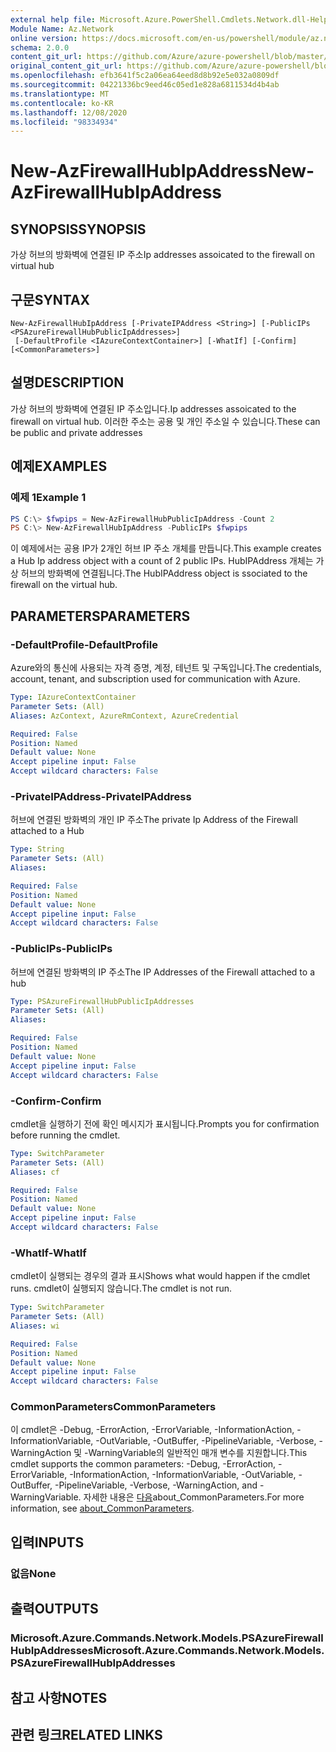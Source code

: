 ```yaml
---
external help file: Microsoft.Azure.PowerShell.Cmdlets.Network.dll-Help.xml
Module Name: Az.Network
online version: https://docs.microsoft.com/en-us/powershell/module/az.network/new-azfirewallhubipaddress
schema: 2.0.0
content_git_url: https://github.com/Azure/azure-powershell/blob/master/src/Network/Network/help/New-AzFirewallHubIpAddress.md
original_content_git_url: https://github.com/Azure/azure-powershell/blob/master/src/Network/Network/help/New-AzFirewallHubIpAddress.md
ms.openlocfilehash: efb3641f5c2a06ea64eed8d8b92e5e032a0809df
ms.sourcegitcommit: 04221336bc9eed46c05ed1e828a6811534d4b4ab
ms.translationtype: MT
ms.contentlocale: ko-KR
ms.lasthandoff: 12/08/2020
ms.locfileid: "98334934"
---
```

# <span data-ttu-id="bfaef-101">New-AzFirewallHubIpAddress</span><span class="sxs-lookup"><span data-stu-id="bfaef-101">New-AzFirewallHubIpAddress</span></span>

## <span data-ttu-id="bfaef-102">SYNOPSIS</span><span class="sxs-lookup"><span data-stu-id="bfaef-102">SYNOPSIS</span></span>
<span data-ttu-id="bfaef-103">가상 허브의 방화벽에 연결된 IP 주소</span><span class="sxs-lookup"><span data-stu-id="bfaef-103">Ip addresses assoicated to the firewall on virtual hub</span></span>

## <span data-ttu-id="bfaef-104">구문</span><span class="sxs-lookup"><span data-stu-id="bfaef-104">SYNTAX</span></span>

```
New-AzFirewallHubIpAddress [-PrivateIPAddress <String>] [-PublicIPs <PSAzureFirewallHubPublicIpAddresses>]
 [-DefaultProfile <IAzureContextContainer>] [-WhatIf] [-Confirm] [<CommonParameters>]
```

## <span data-ttu-id="bfaef-105">설명</span><span class="sxs-lookup"><span data-stu-id="bfaef-105">DESCRIPTION</span></span>
<span data-ttu-id="bfaef-106">가상 허브의 방화벽에 연결된 IP 주소입니다.</span><span class="sxs-lookup"><span data-stu-id="bfaef-106">Ip addresses assoicated to the firewall on virtual hub.</span></span> <span data-ttu-id="bfaef-107">이러한 주소는 공용 및 개인 주소일 수 있습니다.</span><span class="sxs-lookup"><span data-stu-id="bfaef-107">These can be public and private addresses</span></span>

## <span data-ttu-id="bfaef-108">예제</span><span class="sxs-lookup"><span data-stu-id="bfaef-108">EXAMPLES</span></span>

### <span data-ttu-id="bfaef-109">예제 1</span><span class="sxs-lookup"><span data-stu-id="bfaef-109">Example 1</span></span>
```powershell
PS C:\> $fwpips = New-AzFirewallHubPublicIpAddress -Count 2
PS C:\> New-AzFirewallHubIpAddress -PublicIPs $fwpips
```

<span data-ttu-id="bfaef-110">이 예제에서는 공용 IP가 2개인 허브 IP 주소 개체를 만듭니다.</span><span class="sxs-lookup"><span data-stu-id="bfaef-110">This example creates a Hub Ip address object with a count of 2 public IPs.</span></span> <span data-ttu-id="bfaef-111">HubIPAddress 개체는 가상 허브의 방화벽에 연결됩니다.</span><span class="sxs-lookup"><span data-stu-id="bfaef-111">The HubIPAddress object is ssociated to the firewall on the virtual hub.</span></span>

## <span data-ttu-id="bfaef-112">PARAMETERS</span><span class="sxs-lookup"><span data-stu-id="bfaef-112">PARAMETERS</span></span>

### <span data-ttu-id="bfaef-113">-DefaultProfile</span><span class="sxs-lookup"><span data-stu-id="bfaef-113">-DefaultProfile</span></span>
<span data-ttu-id="bfaef-114">Azure와의 통신에 사용되는 자격 증명, 계정, 테넌트 및 구독입니다.</span><span class="sxs-lookup"><span data-stu-id="bfaef-114">The credentials, account, tenant, and subscription used for communication with Azure.</span></span>

```yaml
Type: IAzureContextContainer
Parameter Sets: (All)
Aliases: AzContext, AzureRmContext, AzureCredential

Required: False
Position: Named
Default value: None
Accept pipeline input: False
Accept wildcard characters: False
```

### <span data-ttu-id="bfaef-115">-PrivateIPAddress</span><span class="sxs-lookup"><span data-stu-id="bfaef-115">-PrivateIPAddress</span></span>
<span data-ttu-id="bfaef-116">허브에 연결된 방화벽의 개인 IP 주소</span><span class="sxs-lookup"><span data-stu-id="bfaef-116">The private Ip Address of the Firewall attached to a Hub</span></span>

```yaml
Type: String
Parameter Sets: (All)
Aliases:

Required: False
Position: Named
Default value: None
Accept pipeline input: False
Accept wildcard characters: False
```

### <span data-ttu-id="bfaef-117">-PublicIPs</span><span class="sxs-lookup"><span data-stu-id="bfaef-117">-PublicIPs</span></span>
<span data-ttu-id="bfaef-118">허브에 연결된 방화벽의 IP 주소</span><span class="sxs-lookup"><span data-stu-id="bfaef-118">The IP Addresses of the Firewall attached to a hub</span></span>

```yaml
Type: PSAzureFirewallHubPublicIpAddresses
Parameter Sets: (All)
Aliases:

Required: False
Position: Named
Default value: None
Accept pipeline input: False
Accept wildcard characters: False
```

### <span data-ttu-id="bfaef-119">-Confirm</span><span class="sxs-lookup"><span data-stu-id="bfaef-119">-Confirm</span></span>
<span data-ttu-id="bfaef-120">cmdlet을 실행하기 전에 확인 메시지가 표시됩니다.</span><span class="sxs-lookup"><span data-stu-id="bfaef-120">Prompts you for confirmation before running the cmdlet.</span></span>

```yaml
Type: SwitchParameter
Parameter Sets: (All)
Aliases: cf

Required: False
Position: Named
Default value: None
Accept pipeline input: False
Accept wildcard characters: False
```

### <span data-ttu-id="bfaef-121">-WhatIf</span><span class="sxs-lookup"><span data-stu-id="bfaef-121">-WhatIf</span></span>
<span data-ttu-id="bfaef-122">cmdlet이 실행되는 경우의 결과 표시</span><span class="sxs-lookup"><span data-stu-id="bfaef-122">Shows what would happen if the cmdlet runs.</span></span> <span data-ttu-id="bfaef-123">cmdlet이 실행되지 않습니다.</span><span class="sxs-lookup"><span data-stu-id="bfaef-123">The cmdlet is not run.</span></span>

```yaml
Type: SwitchParameter
Parameter Sets: (All)
Aliases: wi

Required: False
Position: Named
Default value: None
Accept pipeline input: False
Accept wildcard characters: False
```

### <span data-ttu-id="bfaef-124">CommonParameters</span><span class="sxs-lookup"><span data-stu-id="bfaef-124">CommonParameters</span></span>
<span data-ttu-id="bfaef-125">이 cmdlet은 -Debug, -ErrorAction, -ErrorVariable, -InformationAction, -InformationVariable, -OutVariable, -OutBuffer, -PipelineVariable, -Verbose, -WarningAction 및 -WarningVariable의 일반적인 매개 변수를 지원합니다.</span><span class="sxs-lookup"><span data-stu-id="bfaef-125">This cmdlet supports the common parameters: -Debug, -ErrorAction, -ErrorVariable, -InformationAction, -InformationVariable, -OutVariable, -OutBuffer, -PipelineVariable, -Verbose, -WarningAction, and -WarningVariable.</span></span> <span data-ttu-id="bfaef-126">자세한 내용은 [다음](http://go.microsoft.com/fwlink/?LinkID=113216)about_CommonParameters.</span><span class="sxs-lookup"><span data-stu-id="bfaef-126">For more information, see [about_CommonParameters](http://go.microsoft.com/fwlink/?LinkID=113216).</span></span>

## <span data-ttu-id="bfaef-127">입력</span><span class="sxs-lookup"><span data-stu-id="bfaef-127">INPUTS</span></span>

### <span data-ttu-id="bfaef-128">없음</span><span class="sxs-lookup"><span data-stu-id="bfaef-128">None</span></span>

## <span data-ttu-id="bfaef-129">출력</span><span class="sxs-lookup"><span data-stu-id="bfaef-129">OUTPUTS</span></span>

### <span data-ttu-id="bfaef-130">Microsoft.Azure.Commands.Network.Models.PSAzureFirewallHubIpAddresses</span><span class="sxs-lookup"><span data-stu-id="bfaef-130">Microsoft.Azure.Commands.Network.Models.PSAzureFirewallHubIpAddresses</span></span>

## <span data-ttu-id="bfaef-131">참고 사항</span><span class="sxs-lookup"><span data-stu-id="bfaef-131">NOTES</span></span>

## <span data-ttu-id="bfaef-132">관련 링크</span><span class="sxs-lookup"><span data-stu-id="bfaef-132">RELATED LINKS</span></span>
